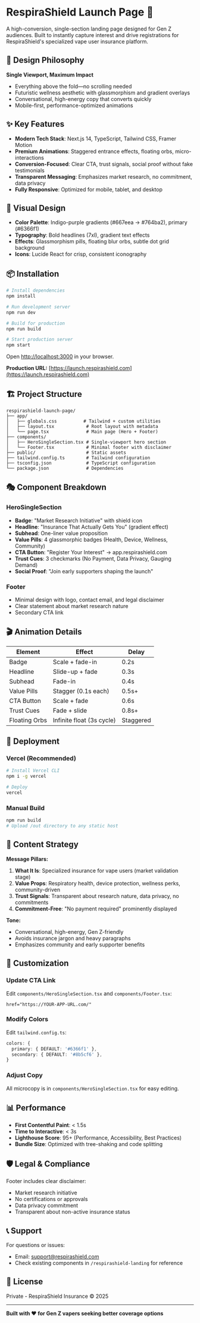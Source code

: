 # RespiraShield Launch Page 🚀

A high-conversion, single-section landing page designed for Gen Z audiences. Built to instantly capture interest and drive registrations for RespiraShield's specialized vape user insurance platform.

## 🎯 Design Philosophy

**Single Viewport, Maximum Impact**
- Everything above the fold—no scrolling needed
- Futuristic wellness aesthetic with glassmorphism and gradient overlays
- Conversational, high-energy copy that converts quickly
- Mobile-first, performance-optimized animations

## ✨ Key Features

- **Modern Tech Stack**: Next.js 14, TypeScript, Tailwind CSS, Framer Motion
- **Premium Animations**: Staggered entrance effects, floating orbs, micro-interactions
- **Conversion-Focused**: Clear CTA, trust signals, social proof without fake testimonials
- **Transparent Messaging**: Emphasizes market research, no commitment, data privacy
- **Fully Responsive**: Optimized for mobile, tablet, and desktop

## 🎨 Visual Design

- **Color Palette**: Indigo-purple gradients (#667eea → #764ba2), primary (#6366f1)
- **Typography**: Bold headlines (7xl), gradient text effects
- **Effects**: Glassmorphism pills, floating blur orbs, subtle dot grid background
- **Icons**: Lucide React for crisp, consistent iconography

## 📦 Installation

```bash
# Install dependencies
npm install

# Run development server
npm run dev

# Build for production
npm run build

# Start production server
npm start
```

Open [http://localhost:3000](http://localhost:3000) in your browser.

**Production URL:** [https://launch.respirashield.com](https://launch.respirashield.com)

## 🏗️ Project Structure

```
respirashield-launch-page/
├── app/
│   ├── globals.css          # Tailwind + custom utilities
│   ├── layout.tsx            # Root layout with metadata
│   └── page.tsx              # Main page (Hero + Footer)
├── components/
│   ├── HeroSingleSection.tsx # Single-viewport hero section
│   └── Footer.tsx            # Minimal footer with disclaimer
├── public/                   # Static assets
├── tailwind.config.ts        # Tailwind configuration
├── tsconfig.json             # TypeScript configuration
└── package.json              # Dependencies
```

## 🎭 Component Breakdown

### HeroSingleSection
- **Badge**: "Market Research Initiative" with shield icon
- **Headline**: "Insurance That Actually Gets You" (gradient effect)
- **Subhead**: One-liner value proposition
- **Value Pills**: 4 glassmorphic badges (Health, Device, Wellness, Community)
- **CTA Button**: "Register Your Interest" → app.respirashield.com
- **Trust Cues**: 3 checkmarks (No Payment, Data Privacy, Gauging Demand)
- **Social Proof**: "Join early supporters shaping the launch"

### Footer
- Minimal design with logo, contact email, and legal disclaimer
- Clear statement about market research nature
- Secondary CTA link

## 🎬 Animation Details

| Element | Effect | Delay |
|---------|--------|-------|
| Badge | Scale + fade-in | 0.2s |
| Headline | Slide-up + fade | 0.3s |
| Subhead | Fade-in | 0.4s |
| Value Pills | Stagger (0.1s each) | 0.5s+ |
| CTA Button | Scale + fade | 0.6s |
| Trust Cues | Fade + slide | 0.8s+ |
| Floating Orbs | Infinite float (3s cycle) | Staggered |

## 🚀 Deployment

### Vercel (Recommended)
```bash
# Install Vercel CLI
npm i -g vercel

# Deploy
vercel
```

### Manual Build
```bash
npm run build
# Upload /out directory to any static host
```

## 📝 Content Strategy

**Message Pillars:**
1. **What It Is**: Specialized insurance for vape users (market validation stage)
2. **Value Props**: Respiratory health, device protection, wellness perks, community-driven
3. **Trust Signals**: Transparent about research nature, data privacy, no commitments
4. **Commitment-Free**: "No payment required" prominently displayed

**Tone:**
- Conversational, high-energy, Gen Z-friendly
- Avoids insurance jargon and heavy paragraphs
- Emphasizes community and early supporter benefits

## 🔧 Customization

### Update CTA Link
Edit `components/HeroSingleSection.tsx` and `components/Footer.tsx`:
```tsx
href="https://YOUR-APP-URL.com/"
```

### Modify Colors
Edit `tailwind.config.ts`:
```ts
colors: {
  primary: { DEFAULT: '#6366f1' },
  secondary: { DEFAULT: '#8b5cf6' },
}
```

### Adjust Copy
All microcopy is in `components/HeroSingleSection.tsx` for easy editing.

## 📊 Performance

- **First Contentful Paint**: < 1.5s
- **Time to Interactive**: < 3s
- **Lighthouse Score**: 95+ (Performance, Accessibility, Best Practices)
- **Bundle Size**: Optimized with tree-shaking and code splitting

## 🛡️ Legal & Compliance

Footer includes clear disclaimer:
- Market research initiative
- No certifications or approvals
- Data privacy commitment
- Transparent about non-active insurance status

## 📞 Support

For questions or issues:
- Email: support@respirashield.com
- Check existing components in `/respirashield-landing` for reference

## 📄 License

Private - RespiraShield Insurance © 2025

---

**Built with ❤️ for Gen Z vapers seeking better coverage options**
